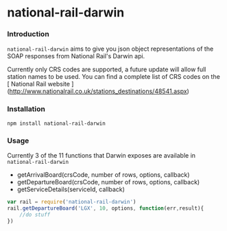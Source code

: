 # national-rail-darwin

### Introduction

`national-rail-darwin` aims to give you json object representations of the SOAP responses from National Rail's Darwin api. 

Currently only CRS codes are supported, a future update will allow full station names to be used. You can find a complete list of CRS codes on the [ National Rail website ] (http://www.nationalrail.co.uk/stations_destinations/48541.aspx)

### Installation

```
npm install national-rail-darwin
```

### Usage

Currently 3 of the 11 functions that Darwin exposes are available in `national-rail-darwin`
- getArrivalBoard(crsCode, number of rows, options, callback)
- getDepartureBoard(crsCode, number of rows, options, callback)
- getServiceDetails(serviceId, callback)

```javascript
var rail = require('national-rail-darwin')
rail.getDepartureBoard('LGX', 10, options, function(err,result){
	//do stuff
})
```